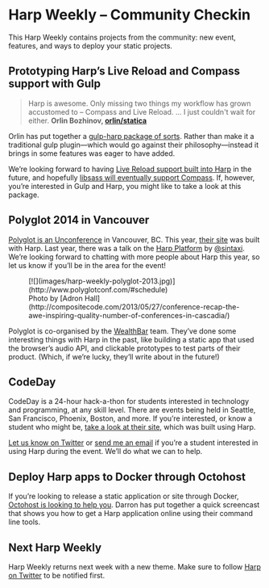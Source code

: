 # Harp Weekly – Community Checkin

This Harp Weekly contains projects from the community: new event, features, and ways to deploy your static projects.

## Prototyping Harp’s Live Reload and Compass support with Gulp

> Harp is awesome. Only missing two things my workflow has grown accustomed to – Compass and Live Reload. … I just couldn't wait for either.
> __Orlin Bozhinov, [orlin/statica](https://github.com/orlin/statica)__

Orlin has put together a [gulp-harp package of sorts](https://github.com/orlin/statica). Rather than make it a traditional gulp plugin—which would go against their philosophy—instead it brings in some features was eager to have added.

We’re looking forward to having [Live Reload support built into Harp](https://github.com/sintaxi/harp/issues/80) in the future, and hopefully [libsass will eventually support Compass](https://github.com/hcatlin/libsass/issues/82). If, however, you’re interested in Gulp and Harp, you might like to take a look at this package.

## Polyglot 2014 in Vancouver

[Polyglot is an Unconference](http://www.polyglotconf.com/#schedule) in Vancouver, BC. This year, [their site](http://www.polyglotconf.com/) was built with Harp. Last year, there was a talk on the [Harp Platform](https://www.harp.io) by [@sintaxi](https://twitter.com/sintaxi). We’re looking forward to chatting with more people about Harp this year, so let us know if you’ll be in the area for the event!

<figure>
[![](images/harp-weekly-polyglot-2013.jpg)](http://www.polyglotconf.com/#schedule)
<figcaption>Photo by [Adron Hall](http://compositecode.com/2013/05/27/conference-recap-the-awe-inspiring-quality-number-of-conferences-in-cascadia/)</figcaption>
</figure>

Polyglot is co-organised by the [WealthBar](https://www.wealthbar.com/) team. They’ve done some interesting things with Harp in the past, like building a static app that used the browser’s audio API, and clickable prototypes to test parts of their product. (Which, if we’re lucky, they’ll write about in the future!)

## CodeDay

CodeDay is a 24-hour hack-a-thon for students interested in technology and programming, at any skill level. There are events being held in Seattle, San Francisco, Phoenix, Boston, and more. If you’re interested, or know a student who might be, [take a look at their site](https://codeday.org/), which was built using Harp.

[Let us know on Twitter](https://twitter.com/harpwebserver) or [send me an email](mailto:kenneth@chloi.io) if you’re a student  interested in using Harp during the event. We’ll do what we can to help.

## Deploy Harp apps to Docker through Octohost

If you’re looking to release a static application or site through Docker, [Octohost is looking to help you](https://github.com/octohost?query=harp). Darron has put together a quick screencast that shows you how to get a Harp application online using their command line tools.

<script type="text/javascript" src="https://asciinema.org/a/7968.js" id="asciicast-7968" async></script>

## Next Harp Weekly

Harp Weekly returns next week with a new theme. Make sure to follow [Harp on Twitter](https://twitter.com/harpwebserver) to be notified first.